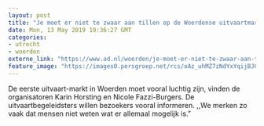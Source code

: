 ```yaml
---
layout: post
title: "Je moet er niet te zwaar aan tillen op de Woerdense uitvaartmarkt"
date: Mon, 13 May 2019 19:36:27 GMT
categories: 
- utrecht 
- woerden 
externe_link: "https://www.ad.nl/woerden/je-moet-er-niet-te-zwaar-aan-tillen-op-de-woerdense-uitvaartmarkt~a51fdd66/"
feature_image: "https://images0.persgroep.net/rcs/oAz_uhMZ7zNdYxYqijBJCEvPQYQ/diocontent/147492973/_fitwidth/400/?appId=21791a8992982cd8da851550a453bd7f&quality=0.7"
---
```


De eerste uitvaart-markt in Woerden moet vooral luchtig zijn, vinden de organisatoren Karin Horsting en Nicole Fazzi-Burgers. De uitvaartbegeleidsters willen bezoekers vooral informeren. ,,We merken zo vaak dat mensen niet weten wat er allemaal mogelijk is.”
